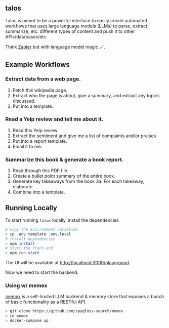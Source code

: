 ## talos

Talos is meant to be a powerful interface to easily create automated workflows
that uses large language models (LLMs) to parse, extract, summarize, etc. different
types of content and push it to other APIs/databases/etc.

Think [Zapier](https://en.wikipedia.org/wiki/Zapier) but with language model magic 🪄.

## Example Workflows

### Extract data from a web page.

1. Fetch this wikipedia page.
2. Extract who the page is about, give a summary, and extract any topics discussed.
3. Put into a template.

### Read a Yelp review and tell me about it.

1. Read this Yelp review
2. Extract the sentiment and give me a list of complaints and/or praises
3. Put into a report template.
4. Email it to me.

### Summarize this book & generate a book report.

1. Read through this PDF file.
2. Create a bullet point summary of the entire book.
3. Generate key takeaways from the book
   3a. For each takeaway, elaborate
4. Combine into a template.

## Running Locally

To start running `talos` locally, install the dependencies

```bash
# Copy the environment variables
> cp .env.template .env.local
# Install dependencies
> npm install
# Start the front-end
> npm run start
```

The UI will be available at [http://localhost:3000/playground](http://localhost:3000/playground).

Now we need to start the backend.

### Using w/ memex

[memex](https://github.com/spyglass-search/memex) is a self-hosted LLM backend & memory store
that exposes a bunch of basic functionality as a RESTful API.

```bash
> git clone https://github.com/spyglass-search/memex
> cd memex
> docker-compose up
```

